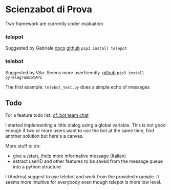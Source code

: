 # Scienzabot di Prova

Two framework are currently under evaluation

### telepot

Suggested by Gabriele
[docs](https://telepot.readthedocs.io/en/latest/)
[github](https://github.com/nickoala/telepot)
`pip3 install telepot`

### telebot

Suggested by Vito. Seems more userfriendly.
[github](https://github.com/eternnoir/pyTelegramBotAPI)
`pip3 install pyTelegramBotAPI`

The first example: `telebot_test.py` does a simple echo of messages

## Todo
For a feature todo list:
[cf. bot team chat](https://github.com/orgs/Scienza/teams/bot)

I started implementing a little dialog using a global variable. This is not good enough if two or more users want to use the bot at the same time, find another solution but here's a canvas.

More stuff to do:
- give a /start, /help more informative message (Italian)
- estract userID and other features to be saved from the message queue into a python structure

I (Andrea) suggest to use telebot and work from the provided example. It seems more intuitive for everybody even though telepot is more low level.
